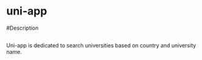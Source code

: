 # uni-app

#Description
## 
Uni-app is dedicated to search universities based on country and university name.

